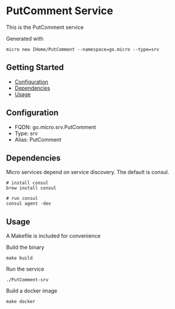 # PutComment Service

This is the PutComment service

Generated with

```
micro new IHome/PutComment --namespace=go.micro --type=srv
```

## Getting Started

- [Configuration](#configuration)
- [Dependencies](#dependencies)
- [Usage](#usage)

## Configuration

- FQDN: go.micro.srv.PutComment
- Type: srv
- Alias: PutComment

## Dependencies

Micro services depend on service discovery. The default is consul.

```
# install consul
brew install consul

# run consul
consul agent -dev
```

## Usage

A Makefile is included for convenience

Build the binary

```
make build
```

Run the service
```
./PutComment-srv
```

Build a docker image
```
make docker
```